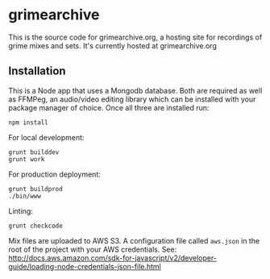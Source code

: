 grimearchive
=========

This is the source code for grimearchive.org, a hosting site for recordings of grime mixes and sets. It's currently hosted at grimearchive.org

## Installation

This is a Node app that uses a Mongodb database. Both are required as well as FFMPeg, an audio/video editing library which can be installed with your package manager of choice. Once all three are installed run:

```shell
npm install
```

For local development:
```shell
grunt builddev
grunt work
```

For production deployment:
```shell
grunt buildprod
./bin/www
```

Linting:
```shell
grunt checkcode
```

Mix files are uploaded to AWS S3. A configuration file called `aws.json` in the root of the project with your AWS credentials. See: http://docs.aws.amazon.com/sdk-for-javascript/v2/developer-guide/loading-node-credentials-json-file.html